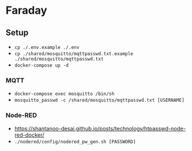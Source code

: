 # Faraday

## Setup
- `cp ./.env.example ./.env`
- `cp ./shared/mosquitto/mqttpasswd.txt.example ./shared/mosquitto/mqttpasswd.txt`
- `docker-compose up -d`

### MQTT
- `docker-compose exec mosquitto /bin/sh`
- `mosquitto_passwd -c /shared/mosquitto/mqttpasswd.txt [USERNAME]`

### Node-RED
- https://shantanoo-desai.github.io/posts/technology/htpasswd-node-red-docker/
- `./nodered/config/nodered_pw_gen.sh [PASSWORD]`
